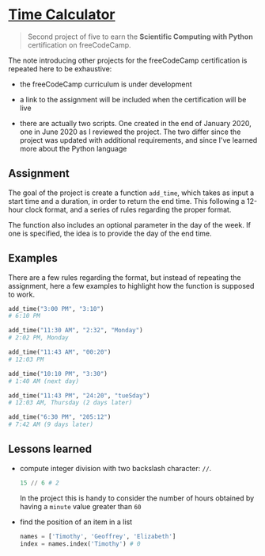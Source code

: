 # [Time Calculator](https://repl.it/@borntofrappe/fcc-time-calculator)

> Second project of five to earn the **Scientific Computing with Python** certification on freeCodeCamp.

The note introducing other projects for the freeCodeCamp certification is repeated here to be exhaustive:

- the freeCodeCamp curriculum is under development

- a link to the assignment will be included when the certification will be live

- there are actually two scripts. One created in the end of January 2020, one in June 2020 as I reviewed the project. The two differ since the project was updated with additional requirements, and since I've learned more about the Python language

## Assignment

The goal of the project is create a function `add_time`, which takes as input a start time and a duration, in order to return the end time. This following a 12-hour clock format, and a series of rules regarding the proper format.

The function also includes an optional parameter in the day of the week. If one is specified, the idea is to provide the day of the end time.

## Examples

There are a few rules regarding the format, but instead of repeating the assignment, here a few examples to highlight how the function is supposed to work.

```py
add_time("3:00 PM", "3:10")
# 6:10 PM

add_time("11:30 AM", "2:32", "Monday")
# 2:02 PM, Monday

add_time("11:43 AM", "00:20")
# 12:03 PM

add_time("10:10 PM", "3:30")
# 1:40 AM (next day)

add_time("11:43 PM", "24:20", "tueSday")
# 12:03 AM, Thursday (2 days later)

add_time("6:30 PM", "205:12")
# 7:42 AM (9 days later)
```

## Lessons learned

- compute integer division with two backslash character: `//`.

  ```py
  15 // 6 # 2
  ```

  In the project this is handy to consider the number of hours obtained by having a `minute` value greater than `60`

- find the position of an item in a list

  ```py
  names = ['Timothy', 'Geoffrey', 'Elizabeth']
  index = names.index('Timothy') # 0
  ```
